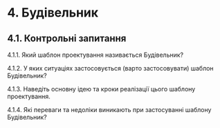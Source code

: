 # 4. Будівельник

## 4.1.	Контрольні запитання

4.1.1.	Який шаблон проектування називається Будівельник?

4.1.2.	У яких ситуаціях застосовується (варто застосовувати) шаблон Будівельник?

4.1.3.	Наведіть основну ідею та кроки реалізації цього шаблону проектування.

4.1.4.	Які переваги та недоліки виникають при застосуванні шаблону Будівельник?


